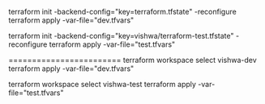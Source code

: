 terraform init -backend-config="key=terraform.tfstate" -reconfigure
terraform apply -var-file="dev.tfvars"   


terraform init -backend-config="key=vishwa/terraform-test.tfstate" -reconfigure
terraform apply -var-file="test.tfvars"   


========================
terraform workspace select vishwa-dev
terraform apply -var-file="dev.tfvars"


terraform workspace select vishwa-test
terraform apply -var-file="test.tfvars"